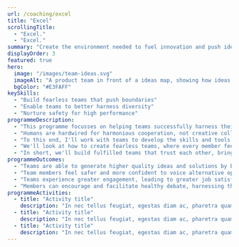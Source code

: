 ```yaml
---
url: /coaching/excel
title: "Excel"
scrollingTitle:
  - "Excel."
  - "Excel."
summary: "Create the environment needed to fuel innovation and push ideas further."
displayOrder: 3
featured: true
hero:
  image: "/images/team-ideas.svg"
  imageAlt: "A product team in front of a ideas map, showing how ideas have been iterated on into something better"
  bgColor: "#E3FAFF"
keySkills:
  - "Build fearless teams that push boundaries"
  - "Enable teams to better harness diversity"
  - "Nurture safety for high performance"
programmeDescription:
  - "This programme focusses on helping teams successfully harness their diverse skills, expertise and perspectives, so that they can reliably push their ideas beyond the obvious, to the innovative."
  - "Humans are hardwired for harmonious cooperation, not creative collaboration. While the former’s useful for maintaining order, it’s the latter that drives high-performance teams, break-through ideas and business growth."
  - "To this end, I'll work with teams to develop the skills and tools needed to tap into their diverse ideas, perspectives and experiences as effectively as possible. Unlocking their full collective potential."
  - "We'll look at how to create fearless teams, where every member feels confident to voice their unique ideas and perspectives, respectfully challenge others', try new things and admit mistakes. We'll develop tailored principles to guide collaborative efforts, so time spent tackling hard challenges together is as engaging, inclusive and effective as possible."
  - "In short, we'll build fulfilled teams that trust each other, bring out the best in each other and push each others' ideas further. All in the pursuit of higher quality solutions, continuous improvement and products that deliver ever-increasing value for both customers and your business."
programmeOutcomes:
  - "Teams are able to generate higher quality ideas and solutions by better leveraging their diverse skills and perspectives."
  - "Team members feel safer and more confident to voice alternative opinions or try new things."
  - "Teams experience greater engagement, leading to greater job satisfaction and performance."
  - "Members can encourage and facilitate healthy debate, harnessing the power of conflicting ideas to drive breakthroughs and propel the team forward."
programmeActivities:
  - title: "Activity title"
    description: "In nec tellus feugiat, egestas diam ac, pharetra quam. Nam vel libero id massa pulvinar aliquet. Phasellus sit amet tortor enim. Quisque vel scelerisque ipsum, sed dapibus sapien. Nullam et velit sed ante faucibus ultricies."
  - title: "Activity title"
    description: "In nec tellus feugiat, egestas diam ac, pharetra quam. Nam vel libero id massa pulvinar aliquet. Phasellus sit amet tortor enim. Quisque vel scelerisque ipsum, sed dapibus sapien. Nullam et velit sed ante faucibus ultricies."
  - title: "Activity title"
    description: "In nec tellus feugiat, egestas diam ac, pharetra quam. Nam vel libero id massa pulvinar aliquet. Phasellus sit amet tortor enim. Quisque vel scelerisque ipsum, sed dapibus sapien. Nullam et velit sed ante faucibus ultricies."
---
```

